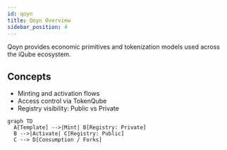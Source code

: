 ```yaml
---
id: qoyn
title: Qoyn Overview
sidebar_position: 4
---
```


Qoyn provides economic primitives and tokenization models used across the iQube ecosystem.

## Concepts

- Minting and activation flows
- Access control via TokenQube
- Registry visibility: Public vs Private

```mermaid
graph TD
  A[Template] -->|Mint| B[Registry: Private]
  B -->|Activate| C[Registry: Public]
  C --> D[Consumption / Forks]
```

